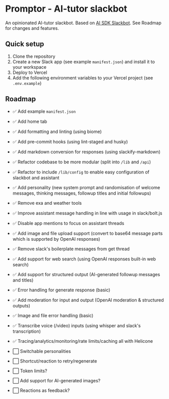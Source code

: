 # Promptor - AI-tutor slackbot

An opinionated AI-tutor slackbot. Based on [AI SDK Slackbot](https://github.com/vercel-labs/ai-sdk-slackbot). See Roadmap for changes and features.

## Quick setup

1. Clone the repository
2. Create a new Slack app (see example `manifest.json`) and install it to your workspace
3. Deploy to Vercel
4. Add the following environment variables to your Vercel project (see `.env.example`)

## Roadmap
- ✅ Add example `manifest.json`
- ✅ Add home tab
- ✅ Add formatting and linting (using biome)
- ✅ Add pre-commit hooks (using lint-staged and husky)
- ✅ Add markdown conversion for responses (using slackify-markdown)
- ✅ Refactor codebase to be more modular (split into `/lib` and `/api`)
- ✅ Refactor to include `/lib/config` to enable easy configuration of slackbot and assistant
- ✅ Add personality (new system prompt and randomisation of welcome messages, thinking messages, followup titles and initial followups)
- ✅ Remove exa and weather tools
- ✅ Improve assistant message handling in line with usage in slack/bolt.js 
- ✅ Disable app mentions to focus on assistant threads
- ✅ Add image and file upload support (convert to base64 message parts which is supported by OpenAI responses)
- ✅ Remove slack's boilerplate messages from get thread
- ✅ Add support for web search (using OpenAI responses built-in web search)
- ✅ Add support for structured output (AI-generated followup messages and titles)
- ✅ Error handling for generate response (basic)
- ✅ Add moderation for input and output (OpenAI moderation & structured outputs)
- ✅ Image and file error handling (basic)
- ✅ Transcribe voice (/video) inputs (using whisper and slack's transcription)
- ✅ Tracing/analytics/monitoring/rate limits/caching all with Helicone
- ⬜ Switchable personalities


- ⬜ Shortcut/reaction to retry/regenerate
- ⬜ Token limits?
- ⬜ Add support for AI-generated images?
- ⬜ Reactions as feedback?


